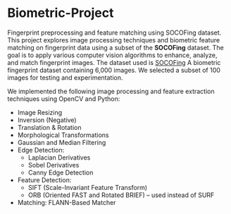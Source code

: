 # Biometric-Project
Fingerprint preprocessing and feature matching using SOCOFing dataset.
This project explores image processing techniques and biometric feature matching on fingerprint data using a subset of the **SOCOFing** dataset. The goal is to apply various computer vision algorithms to enhance, analyze, and match fingerprint images.
The dataset used is [SOCOFing](https://www.kaggle.com/datasets/ruizgara/socofing)
A biometric fingerprint dataset containing 6,000 images. We selected a subset of 100 images for testing and experimentation.

We implemented the following image processing and feature extraction techniques using OpenCV and Python:
- Image Resizing
- Inversion (Negative)
- Translation & Rotation
- Morphological Transformations
- Gaussian and Median Filtering
- Edge Detection:
  - Laplacian Derivatives
  - Sobel Derivatives
  - Canny Edge Detection
- Feature Detection:
  - SIFT (Scale-Invariant Feature Transform)
  - ORB (Oriented FAST and Rotated BRIEF) – used instead of SURF
- Matching: FLANN-Based Matcher

